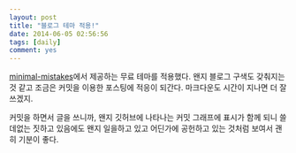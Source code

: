 ```yaml
---
layout: post
title: "블로그 테마 적용!"
date: 2014-06-05 02:56:56
tags: [daily]
comment: yes
---
```


[minimal-mistakes]에서 제공하는 무료 테마를 적용했다. 왠지 블로그 구색도 갖춰지는 것 같고 조금은 커밋을 이용한 포스팅에 적응이 되간다. 마크다운도 시간이 지나면 더 잘쓰겠지.

커밋을 하면서 글을 쓰니까, 왠지 깃허브에 나타나는 커밋 그래프에 표시가 함께 되니 쓸데없는 짓하고 있음에도 왠지 일을하고 있고 어딘가에 공헌하고 있는 것처럼 보여서 괜히 기분이 좋다.

[minimal-mistakes]: https://github.com/mmistakes/minimal-mistakes
